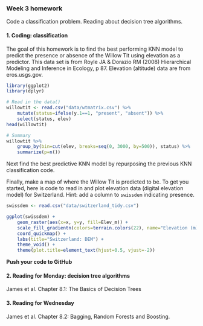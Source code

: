 ### Week 3 homework

Code a classification problem. Reading about decision tree algorithms.

#### 1. Coding: classification

The goal of this homework is to find the best performing KNN model to predict the presence or absence of the Willow Tit using elevation as a predictor. This data set is from Royle JA & Dorazio RM (2008) Hierarchical Modeling and Inference in Ecology, p 87. Elevation (altitude) data are from eros.usgs.gov.

```R
library(ggplot2)
library(dplyr)

# Read in the data()
willowtit <- read.csv("data/wtmatrix.csv") %>% 
    mutate(status=ifelse(y.1==1, "present", "absent")) %>% 
    select(status, elev)
head(willowtit)

# Summary
willowtit %>% 
    group_by(bin=cut(elev, breaks=seq(0, 3000, by=500)), status) %>% 
    summarize(p=n()) 
```

Next find the best predictive KNN model by repurposing the previous KNN classification code.

Finally, make a map of where the Willow Tit is predicted to be. To get you started, here is code to read in and plot elevation data (digital elevation model) for Switzerland. Hint: add a column to `swissdem` indicating presence.

```R
swissdem <- read.csv("data/switzerland_tidy.csv")

ggplot(swissdem) +
    geom_raster(aes(x=x, y=y, fill=Elev_m)) +
    scale_fill_gradientn(colors=terrain.colors(22), name="Elevation (m)") + 
    coord_quickmap() +
    labs(title="Switzerland: DEM") +
    theme_void() +
    theme(plot.title=element_text(hjust=0.5, vjust=-2))
```

**Push your code to GitHub**



#### 2. Reading for Monday: decision tree algorithms

James et al. Chapter 8.1: The Basics of Decision Trees

#### 3. Reading for Wednesday
James et al. Chapter 8.2: Bagging, Random Forests and Boosting.
